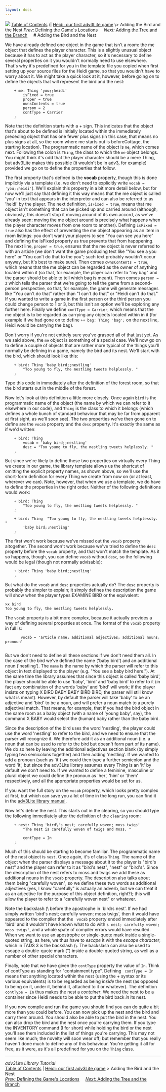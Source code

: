 ```yaml
---
layout: docs
---
```



<img src="topbar.jpg" data-border="0" />
<a href="toc.html" class="nav">Table of Contents</a> \|
<a href="heidi.html" class="nav">Heidi: our first adv3Lite game</a> \>
Adding the Bird and the Nest  
<span class="navnp"><a href="locations.html" class="nav"><em>Prev:</em> Defining the Game's
Locations</a>    
<a href="tree.html" class="nav"><em>Next:</em> Adding the Tree and the
Branch</a>     </span>
# Adding the Bird and the Nest

We have already defined one object in the game that isn't a room: the me
object that defines the player character. This is a slightly unusual
object because it has to act as the player character, so it's necessary
to define several properties on it you wouldn't normally need to use
elsewhere. That's why it's predefined for you in the template file you
copied when first setting up your source files for the Heidi game, so
that you wouldn't have to worry about it. We might take a quick look at
it, however, before going on to define the objects that will represent
the bird and the nest:

```
    + me: Thing 'you;;heidi'   
        isFixed = true    
        proper = true
        ownsContents = true
        person = 2   
        contType = Carrier    
    ;
```

Note that the definition starts with a + sign. This indicates that the
object that's about to be defined is initially located within the
immediately preceding object that has one fewer plus signs (in this
case, that means no plus signs at all, so the room where me starts out
is beforeCottage, the starting location). The programmatic name of the
object is `me`, which comes next. Following the
colon is `Thing`, the class to which the
`me` object belongs. You might think it's odd
that the player character should be a mere Thing, but adv3Lite makes
this possible (it wouldn't be in adv3, for example) provided we go on to
define the properties that follow.

The first property that's defined is the **vocab** property, though this
is done implicitly via a template (i.e. we don't need to explicitly
write `vocab = 'you;;heidi'`). We'll explain
this property in a bit more detail below, but for now we'll just say
that defining it this way means that the me object is called 'you' in
text that appears in the interpreter and can also be referred to as
'heidi' by the player. The next definition, `isFixed =
true`, means that me object isn't something that can be picked up
and carried around (although, obviously, this doesn't stop it moving
around of its own accord, as we've already seen: moving the me object
around is precisely what happens when the player character moves from
one room to another). Defining `isFixed = true`
also has the effect of preventing the me object appearing as an item in
room listings: you don't want your players to see "You can see you here"
and defining the isFixed property as true prevents that from happpening.
The next line, `proper = true`, ensures that the
me object is never referred to with an article (we don't want the game
producing text like "You see a you here" or "You can't do that to the
you"; such text probably wouldn't occur anyway, but it's best to make
sure). Then comes `ownsContents = true`, which
means that the me object can be regarded as the owner of anything
located within it (so that, for example, the player can refer to "my
bag" and the parser should be able to tell which bag is meant). Then
comes `person = 2` which tells the parser that
we're going to tell the game from a second-person perspective, so that,
for example, the game will generate messages like "You can't do that"
rather than "I can't do that" or "Heidi can't do that." If you wanted to
write a game in the first person or the third person you could change
person to 1 or 3, but this isn't an option we'll be exploring any
further here. Finally we define `contType =
Carrier`, which means that the me object is to be regarded as
carrying any objects located within in it (for example if we had gone on
to define `++ bag: Thing 'bag';` on the next
line, Heidi would be carrying the bag).

Don't worry if you're not entirely sure you've grasped all of that just
yet. As we said above, the `me` object is
something of a special case. We'll now go on to define a couple of
objects that are rather more typical of the things you'll normally be
defining in a game, namely the bird and its nest. We'll start with the
bird, which should look like this:

```
    + bird: Thing 'baby bird;;nestling'
        "Too young to fly, the nestling tweets helplessly. "
    ;
```

Type this code in immediately after the definition of the forest room,
so that the bird starts out in the middle of the forest.

Now let's look at this definition a little more closely. Once again
`bird` is the programmatic name of the object
(the name by which we can refer to it elsewhere in our code), and
`Thing` is the class to which it belongs (which
defines a whole bunch of standard behaviour that may be far from
apparent at first sight, as we'll soon see). The two properties we've
then gone on to define are the `vocab` property
and the `desc` property. It's exactly the same
as if we'd written:

```
    + bird: Thing 
        vocab = 'baby bird;;nestling'
        desc = "Too young to fly, the nestling tweets helplessly. "
    ;
```

But since we're likely to define these two properties on virtually every
Thing we create in our game, the library template allows us the shortcut
of omitting the explicit property names, as shown above, so we'll use
the short-form definition for every Thing we create from now on (or at
least, wherever we can). Note, however, that when we use a template, we
do have to define the properties in the right order. Neither of the
following definitions would work:

```
    + bird: Thing 
        "Too young to fly, the nestling tweets helplessly. "
    ;

    + bird: Thing  "Too young to fly, the nestling tweets helplessly. "    
        'baby bird;;nestling'
    ;
```

The first won't work because we've missed out the
`vocab` property altogether. The second won't
work because we've tried to define the `desc`
property before the `vocab` property, and that
won't match the template. As it so happens, though, you can define
`vocab` without `desc`,
so the following would be legal (though not normally advisable):

```
    + bird: Thing 'baby bird;;nestling'
    ;
```

But what do the `vocab` and
`desc` properties actually do? The
`desc` property is probably the simpler to
explain; it simply defines the description the game will show when the
player types EXAMINE BIRD or the equivalent:



    >x bird
    Too young to fly, the nestling tweets helplessly. 



The `vocab` property is a bit more complex,
because it actually provides a way of defining several properties at
once. The format of the `vocab` property in full
is:

```
       vocab = 'article name; additional adjectives; additional nouns; pronoun'
     
```

But we don't need to define all these sections if we don't need them
all. In the case of the bird we've defined the name ('baby bird') and an
additional noun ('nestling'). The `name` is the
name by which the parser will refer to this object in text displayed to
the player (e.g. "You see a baby bird here."). At the same time the
library assumes that since this object is called 'baby bird', the player
should be able to use 'baby', 'bird' and 'baby bird' to refer to it (in
fact any combination of the words 'baby' and 'bird' will work; if the
player insists on typing X BIRD BABY BABY BIRD BIRD, the parser will
still know what is meant). However, by default the parser will take
'baby' to be an adjective and 'bird' to be a noun, and will prefer a
noun match to a purely adjectival match. That means, for example, that
if you had the bird object in the same room as a baby object (with a
name of 'young baby', say), the command X BABY would select the (human)
baby rather than the baby bird.

Since the description of the bird uses the word 'nestling', the player
could use the word 'nestling' to refer to the bird, and we need to
ensure that the parser will recognize it. We therefore add it as an
additional noun (i.e. a noun that can be used to refer to the bird but
doesn't form part of its name). We do so here by leaving the additional
adjectives section blank (by simply typing two semicolons together) and
then adding 'nestling'. If we wanted to add a pronoun (such as 'it') we
could then type a further semicolon and the word 'it', but since the
adv3Lite library assumes every Thing is an 'it' by default we don't need
to. If we wanted to define a feminine, masculine or plural object we
could define the pronoun as 'her', 'him' or 'them' respectively, and all
the appropriate properties would be set for us.

If you want the full story on the `vocab`
property, which looks pretty complex at first, but which can save you a
lot of time in the long run, you can find it in the [adv3Lite library
manual](../manual/thing.html#vocab).

Now let's define the nest. This starts out in the clearing, so you
should type the following immediately after the definition of the
`clearing` room:

```
    + nest: Thing 'bird\'s nest; carefully woven; moss twigs'
        "The nest is carefully woven of twigs and moss. "
        
        contType = In    
    ;
```

Much of this should be starting to become familiar. The programmatic
name of the nest object is `nest`. Once again,
it's of class `Thing`. The name of the object
when the parser displays a message about it to the player is "bird's
nest" and the player can refer to it as "bird's nest", "nest" or
"bird's". Since the description of the nest refers to moss and twigs we
add these as additional nouns in the `vocab`
property. The description also talks about them being "carefully woven",
so we define these two words as additional adjectives (yes, I know
"carefully" is actually an adverb, but we can treat it as an adjective
for the purpose of this object definition, right?); this will allow the
player to refer to a "carefully woven nest" or whatever.

Note the backslash (\\ before the apostrophe in 'bird\\s nest'. If we
had simply written 'bird's nest; carefully woven; moss twigs', then it
would have appeared to the compiler that the `
vocab` property ended immediately after 'bird' and it wouldn't
have known what to do with `s nest; carefully woven;
moss twigs'`, and a whole spate of compiler errors would have
resulted. When we want to use an apostrophe or single-quote mark inside
a single-quoted string, as here, we thus have to *escape* it with the
*escape character*, which in TADS 3 is the backslash (\\. The backslash
can also be used to escape a double-quote mark (") inside a
double-quoted string, as well as a number of other special characters.

Finally, note that we have given the `contType`
property the value of `In`. Think of contType as
standing for "containment type". Defining ` contType =
In` means that anything located within the nest (using the +
syntax or its various equivalents) is to be regarded as being *inside*
the nest (as opposed to being on it, under it, behind it, attached to it
or whatever). The definition `contType = In`
thus makes the nest a *container*. We need the nest to be a container
since Heidi needs to be able to put the bird back *in* its nest.

If you now compile and run the game you should find you can do quite a
bit more than you could before. You can now pick up the nest and the
bird and carry them around. You should also be able to put the bird in
the nest. You can also drop the bird and the nest once you're carrying
them. If you type the INVENTORY command (I for short) while holding the
bird or the nest you'll see them included in the list of things you're
carrying. This may not seem like much; the novelty will soon wear off;
but remember that you really haven't done much to define any of this
behaviour. You're getting it all for free, as it were, as it's all
predefined for you on the `Thing` class.



------------------------------------------------------------------------



*adv3Lite Library Tutorial*  
<a href="toc.html" class="nav">Table of Contents</a> \|
<a href="heidi.html" class="nav">Heidi: our first adv3Lite game</a> \>
Adding the Bird and the Nest  
<span class="navnp"><a href="locations.html" class="nav"><em>Prev:</em> Defining the Game's
Locations</a>    
<a href="tree.html" class="nav"><em>Next:</em> Adding the Tree and the
Branch</a>     </span>


